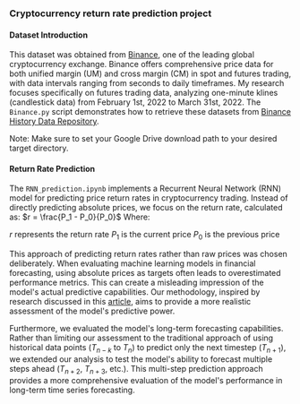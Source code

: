### Cryptocurrency return rate prediction project

#### Dataset Introduction

This dataset was obtained from [Binance](https://www.binance.com/en-GB), one of the leading global cryptocurrency exchange. Binance offers comprehensive price data for both unified margin (UM) and cross margin (CM) in spot and futures trading, with data intervals ranging from seconds to daily timeframes. My research focuses specifically on futures trading data, analyzing one-minute klines (candlestick data) from February 1st, 2022 to March 31st, 2022. The `Binance.py` script demonstrates how to retrieve these datasets from [Binance History Data Repository](https://data.binance.vision/?prefix=data/futures/um/daily/klines/).

Note: Make sure to set your Google Drive download path to your desired target directory.

#### Return Rate Prediction

The `RNN_prediction.ipynb` implements a Recurrent Neural Network (RNN) model for predicting price return rates in cryptocurrency trading. Instead of directly predicting absolute prices, we focus on the return rate, calculated as:
$r = \frac{P_1 - P_0}{P_0}$
Where:

$r$ represents the return rate
$P_1$ is the current price
$P_0$ is the previous price

This approach of predicting return rates rather than raw prices was chosen deliberately. When evaluating machine learning models in financial forecasting, using absolute prices as targets often leads to overestimated performance metrics. This can create a misleading impression of the model's actual predictive capabilities. Our methodology, inspired by research discussed in this [article](https://cloud.tencent.com/developer/article/2210127), aims to provide a more realistic assessment of the model's predictive power.

Furthermore, we evaluated the model's long-term forecasting capabilities. Rather than limiting our assessment to the traditional approach of using historical data points ($T_{n-k}$ to $T_n$) to predict only the next timestep ($T_{n+1}$), we extended our analysis to test the model's ability to forecast multiple steps ahead ($T_{n+2}$, $T_{n+3}$, etc.). This multi-step prediction approach provides a more comprehensive evaluation of the model's performance in long-term time series forecasting.
